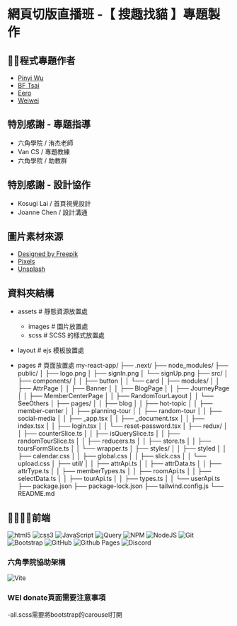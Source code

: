 # 網頁切版直播班 -【 搜趣找貓 】專題製作

## 🕺💃程式專題作者
  - [Pinyi Wu](https://github.com/PinyiW0)
  - [BF Tsai](https://github.com/bftsai)
  - [Eero](https://github.com/sksak75312)
  - [Weiwei](https://github.com/cieliscute)

## 特別感謝 - 專題指導
  - 六角學院 / 洧杰老師
  - Van CS / 專題教練
  - 六角學院 / 助教群
    
## 特別感謝 - 設計協作
  - Kosugi Lai / 首頁視覺設計
  - Joanne Chen / 設計溝通

## 圖片素材來源
- [Designed by Freepik](www.freepik.com)
- [Pixels](https://www.pexels.com/zh-tw/)
- [Unsplash](https://unsplash.com/)


## 資料夾結構
  - assets # 靜態資源放置處
    - images # 圖片放置處
    - scss # SCSS 的樣式放置處

  - layout # ejs 模板放置處
  - pages # 頁面放置處
my-react-app/
├── .next/
├── node_modules/
├── public/
│   ├── logo.png
│   ├── signIn.png
│   └── signUp.png
├── src/
│   ├── components/
│   │   ├── button
│   │   └── card
│   ├── modules/
│   │   ├── AttrPage
│   │   ├── Banner
│   │   ├── BlogPage
│   │   ├── JourneyPage
│   │   ├── MemberCenterPage
│   │   ├── RandomTourLayout
│   │   └── SeeOthers
│   ├── pages/
│   │   ├── blog
│   │   ├── hot-topic
│   │   ├── member-center
│   │   ├── planning-tour
│   │   ├── random-tour
│   │   ├── social-media
│   │   ├── _app.tsx
│   │   ├── _document.tsx
│   │   ├── index.tsx
│   │   ├── login.tsx
│   │   └── reset-password.tsx
│   ├── redux/
│   │   ├── counterSlice.ts
│   │   ├── isQuerySlice.ts
│   │   ├── randomTourSlice.ts
│   │   ├── reducers.ts
│   │   ├── store.ts
│   │   ├── toursFormSlice.ts
│   │   └── wrapper.ts
│   ├── styles/
│   │   ├── styled
│   │   ├── calendar.css
│   │   ├── global.css
│   │   ├── slick.css
│   │   └── upload.css
│   ├── util/
│   │   ├── attrApi.ts
│   │   ├── attrData.ts
│   │   ├── attrType.ts
│   │   ├── memberTypes.ts
│   │   ├── roomApi.ts
│   │   ├── selectData.ts
│   │   ├── tourApi.ts
│   │   ├── types.ts
│   │   └── userApi.ts
├── package.json
├── package-lock.json
├── tailwind.config.js
└── README.md


## 🧑‍💻👩‍💻前端
![html5](https://camo.githubusercontent.com/49fbb99f92674cc6825349b154b65aaf4064aec465d61e8e1f9fb99da3d922a1/68747470733a2f2f696d672e736869656c64732e696f2f62616467652f68746d6c352d2532334533344632362e7376673f7374796c653d666f722d7468652d6261646765266c6f676f3d68746d6c35266c6f676f436f6c6f723d7768697465)
![css3](https://camo.githubusercontent.com/e6b67b27998fca3bccf4c0ee479fc8f9de09d91f389cccfbe6cb1e29c10cfbd7/68747470733a2f2f696d672e736869656c64732e696f2f62616467652f637373332d2532333135373242362e7376673f7374796c653d666f722d7468652d6261646765266c6f676f3d63737333266c6f676f436f6c6f723d7768697465)
![JavaScript](https://img.shields.io/badge/javascript-%23323330.svg?style=for-the-badge&logo=javascript&logoColor=%23F7DF1E)
![jQuery](https://img.shields.io/badge/jquery-%230769AD.svg?style=for-the-badge&logo=jquery&logoColor=white)
![NPM](https://img.shields.io/badge/NPM-%23CB3837.svg?style=for-the-badge&logo=npm&logoColor=white)
![NodeJS](https://img.shields.io/badge/node.js-6DA55F?style=for-the-badge&logo=node.js&logoColor=white)
![Git](https://img.shields.io/badge/git-%23F05033.svg?style=for-the-badge&logo=git&logoColor=white)
![Bootstrap](https://img.shields.io/badge/bootstrap-%238511FA.svg?style=for-the-badge&logo=bootstrap&logoColor=white)
![GitHub](https://img.shields.io/badge/github-%23121011.svg?style=for-the-badge&logo=github&logoColor=white)
![Github Pages](https://img.shields.io/badge/github%20pages-121013?style=for-the-badge&logo=github&logoColor=white)
![Discord](https://img.shields.io/badge/Discord-%235865F2.svg?style=for-the-badge&logo=discord&logoColor=white)
### 六角學院協助架構
![Vite](https://img.shields.io/badge/vite-%23646CFF.svg?style=for-the-badge&logo=vite&logoColor=white)


### WEI donate頁面需要注意事項
-all.scss需要將bootstrap的carousel打開
<!-- -all.scss要打開listgroup -->



